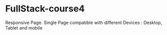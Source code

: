 # FullStack-course4

Responsive Page. 
Single Page compatible with different Devices : Desktop, Tablet and mobile
